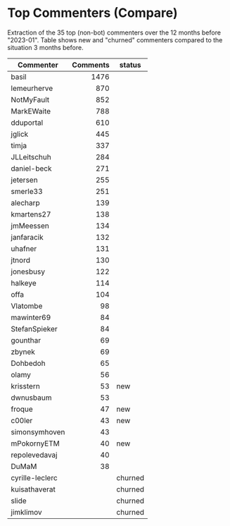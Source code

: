 # Top Commenters (Compare)

Extraction of the 35 top (non-bot) commenters 
over the 12 months before "2023-01".
Table shows new and "churned" commenters compared 
to the situation 3 months before.


| Commenter       | Comments | status  |
| --------------- | -------: | ------- |
| basil           |     1476 |         |
| lemeurherve     |      870 |         |
| NotMyFault      |      852 |         |
| MarkEWaite      |      788 |         |
| dduportal       |      610 |         |
| jglick          |      445 |         |
| timja           |      337 |         |
| JLLeitschuh     |      284 |         |
| daniel-beck     |      271 |         |
| jetersen        |      255 |         |
| smerle33        |      251 |         |
| alecharp        |      139 |         |
| kmartens27      |      138 |         |
| jmMeessen       |      134 |         |
| janfaracik      |      132 |         |
| uhafner         |      131 |         |
| jtnord          |      130 |         |
| jonesbusy       |      122 |         |
| halkeye         |      114 |         |
| offa            |      104 |         |
| Vlatombe        |       98 |         |
| mawinter69      |       84 |         |
| StefanSpieker   |       84 |         |
| gounthar        |       69 |         |
| zbynek          |       69 |         |
| Dohbedoh        |       65 |         |
| olamy           |       56 |         |
| krisstern       |       53 | new     |
| dwnusbaum       |       53 |         |
| froque          |       47 | new     |
| c00ler          |       43 | new     |
| simonsymhoven   |       43 |         |
| mPokornyETM     |       40 | new     |
| repolevedavaj   |       40 |         |
| DuMaM           |       38 |         |
| cyrille-leclerc |          | churned |
| kuisathaverat   |          | churned |
| slide           |          | churned |
| jimklimov       |          | churned |
